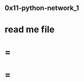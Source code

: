 0x11-python-network_1
----------------------------------------------------
read me file
=================================================
=
=
=
=================================================

